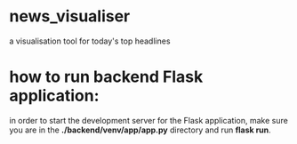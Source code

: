 # news_visualiser
a visualisation tool for today's top headlines

# how to run backend Flask application:
in order to start the development server for the Flask application, make sure you are 
in the **./backend/venv/app/app.py** directory and run **flask run**.
